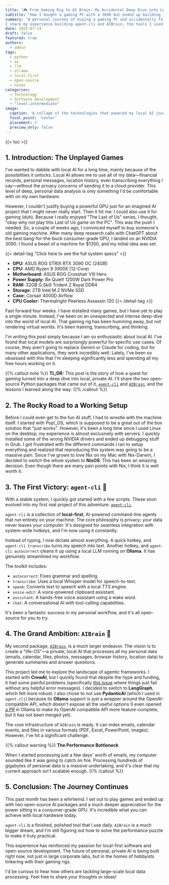 ```yaml
---
title: "🎮 From Gaming Rig to AI Brain: My Accidental Deep Dive into Local AI"
subtitle: "How I bought a gaming PC with a 3090 but ended up building two local-first Python AI packages instead."
summary: "A personal journey of buying a gaming PC and accidentally falling down the rabbit hole of local, private AI.
I share my experience building agent-cli and AIBrain, the tools I used, and the lessons I learned along the way."
date: 2025-07-14
draft: false
featured: true
authors:
  - admin
tags:
  - python
  - ai
  - llm
  - ollama
  - local-first
  - open-source
  - nixos
categories:
  - Technology
  - Software Development
  - "level:intermediate"
image:
  caption: 'A collage of the technologies that powered my local AI journey.'
  focal_point: 'Center'
  placement: 2
  preview_only: false
---
```


{{< toc >}}

## 1. Introduction: The Unplayed Games

I've wanted to dabble with local AI for a long time, mainly because of the possibilities it unlocks.
Local AI allows me to use all of my data—financial records, personal messages, location history, even transcribing everything I say—without the privacy concerns of sending it to a cloud provider.
This level of deep, personal data analysis is only something I'd be comfortable with on my own hardware.

However, I couldn't justify buying a powerful GPU just for an imagined AI project that I might never really start.
Then it hit me: I could also use it for gaming (duh).
Because I really enjoyed "The Last of Us" series, I thought, "okay why not play this Last of Us game on the PC".
This was the push I needed.
So, a couple of weeks ago, I convinced myself to buy someone's old gaming machine.
After many deep research calls with ChatGPT about the best bang-for-the-buck consumer-grade GPU, I landed on an NVIDIA 3090.
I found a beast of a machine for $1350, and my initial idea was set.

{{< detail-tag "Click here to see the full system specs" >}}
*   **GPU:** ASUS ROG STRIX RTX 3090 OC (24GB)
*   **CPU:** AMD Ryzen 9 3900X (12-Core)
*   **Motherboard:** ASUS ROG Crosshair VIII Hero
*   **Power Supply:** Be Quiet! 1200W Dark Power Pro
*   **RAM:** 32GB G.Skill Trident Z Royal DDR4
*   **Storage:** 2TB Intel M.2 NVMe SSD
*   **Case:** Corsair 4000D Airflow
*   **CPU Cooler:** Thermalright Peerless Assassin 120
{{< /detail-tag >}}

Fast forward four weeks.
I have installed many games, but I have yet to play a single minute.
Instead, I've been on an unexpected and intense deep-dive into the world of local AI.
That gaming rig has been humming away, but not rendering virtual worlds.
It's been training, transcribing, and thinking.

I'm writing this post simply because I am so enthusiastic about local AI.
I've found that local models are surprisingly powerful for specific use cases.
Of course, they aren't going to replace Gemini or Claude for coding, but for many other applications, they work incredibly well.
Lately, I've been so obsessed with this that I'm sleeping significantly less and spending all my free hours working on it.

{{% callout note %}}
**TL;DR:** This post is the story of how a quest for gaming turned into a deep dive into local, private AI.
I'll share the two open-source Python packages that came out of it, [`agent-cli`](https://github.com/basnijholt/agent-cli) and [`AIBrain`](https://github.com/basnijholt/aibrain), and the lessons I learned along the way.
{{% /callout %}}

## 2. The Rocky Road to a Working Setup

Before I could even get to the fun AI stuff, I had to wrestle with the machine itself.
I started with Pop!_OS, which is supposed to be a great out of the box solution that "just works".
However, it's been a long time since I used Linux on the desktop; my experience is almost exclusively with servers.
I quickly installed some of the wrong NVIDIA drivers and ended up debugging stuff in Grub.
I got frustrated with the different commands I ran to setup everything and realized that reproducing this system was going to be a massive pain.
Since I've grown to love Nix on my Mac with Nix-Darwin, I decided to switch the whole system to **NixOS**.
This has been an amazing decision.
Even though there are many pain points with Nix, I think it is well worth it.

## 3. The First Victory: `agent-cli` 🐍

With a stable system, I quickly got started with a few scripts.
These soon evolved into my first real project of this adventure: [`agent-cli`](https://github.com/basnijholt/agent-cli).

`agent-cli` is a collection of **local-first**, AI-powered command-line agents that run entirely on your machine.
The core philosophy is privacy; your data never leaves your computer.
It's designed for seamless integration with system-wide hotkeys, and I'm now using it constantly.

Instead of typing, I now dictate almost everything.
A quick hotkey, and `agent-cli transcribe` turns my speech into text.
Another hotkey, and `agent-cli autocorrect` cleans it up using a local LLM running on **Ollama**.
It has genuinely streamlined my workflow.

The toolkit includes:
*   `autocorrect`: Fixes grammar and spelling.
*   `transcribe`: Uses a local Whisper model for speech-to-text.
*   `speak`: Converts text to speech with a local TTS engine.
*   `voice-edit`: A voice-powered clipboard assistant.
*   `assistant`: A hands-free voice assistant using a wake word.
*   `chat`: A conversational AI with tool-calling capabilities.

It's been a fantastic success in my personal workflow, and it's all open-source for you to try.

## 4. The Grand Ambition: `AIBrain` 🧠

My second package, [`AIBrain`](https://github.com/basnijholt/aibrain), is a much larger endeavor.
The vision is to create a "life-OS"—a private, local AI that processes all my personal data (emails, calendar, files, photos, messages, browser history, location data) to generate summaries and answer questions.

This project led me to explore the landscape of agentic frameworks.
I started with **CrewAI**, but I quickly found that despite the hype and funding, it had some painful problems (specifically [this issue](https://github.com/crewAIInc/crewAI/issues/3031) where things just fail without any helpful error messages).
I decided to switch to **LangGraph**, which felt more robust.
I also chose to not use **PydanticAI** (which I used in `agent-cli`) because its **Ollama** support is just a wrapper around the OpenAI-compatible API, which doesn't expose all the useful options (I even opened [a PR](https://github.com/ollama/ollama/pull/11249/) in Ollama to make its OpenAI compatible API more feature-complete, but it has not been merged yet).

The core infrastructure of `AIBrain` is ready.
It can index emails, calendar events, and files in various formats (PDF, Excel, PowerPoint, images).
However, I've hit a significant challenge.

{{% callout warning %}}
**The Performance Bottleneck**

When I started processing just a few days' worth of emails, my computer sounded like it was going to catch on fire.
Processing hundreds of gigabytes of personal data is a massive undertaking, and it's clear that my current approach isn't scalable enough.
{{% /callout %}}

## 5. Conclusion: The Journey Continues

This past month has been a whirlwind.
I set out to play games and ended up with two open-source AI packages and a much deeper appreciation for the power sitting in a consumer-grade GPU.
It's incredible what you can achieve with local hardware today.

`agent-cli` is a finished, polished tool that I use daily.
`AIBrain` is a much bigger dream, and I'm still figuring out how to solve the performance puzzle to make it truly practical.

This experience has reinforced my passion for local-first software and open-source development.
The future of personal, private AI is being built right now, not just in large corporate labs, but in the homes of hobbyists tinkering with their gaming rigs.

I'd be curious to hear how others are tackling large-scale local data processing.
Feel free to share your thoughts or ideas!
